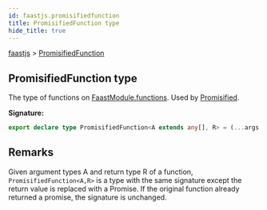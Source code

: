 ```yaml
---
id: faastjs.promisifiedfunction
title: PromisifiedFunction type
hide_title: true
---
```

[faastjs](./faastjs.md) &gt; [PromisifiedFunction](./faastjs.promisifiedfunction.md)

## PromisifiedFunction type

The type of functions on [FaastModule.functions](./faastjs.faastmodule.functions.md)<!-- -->. Used by [Promisified](./faastjs.promisified.md)<!-- -->.

<b>Signature:</b>

```typescript
export declare type PromisifiedFunction<A extends any[], R> = (...args: A) => Promise<Unpacked<R>>;
```

## Remarks

Given argument types A and return type R of a function, `PromisifiedFunction<A,R>` is a type with the same signature except the return value is replaced with a Promise. If the original function already returned a promise, the signature is unchanged.
